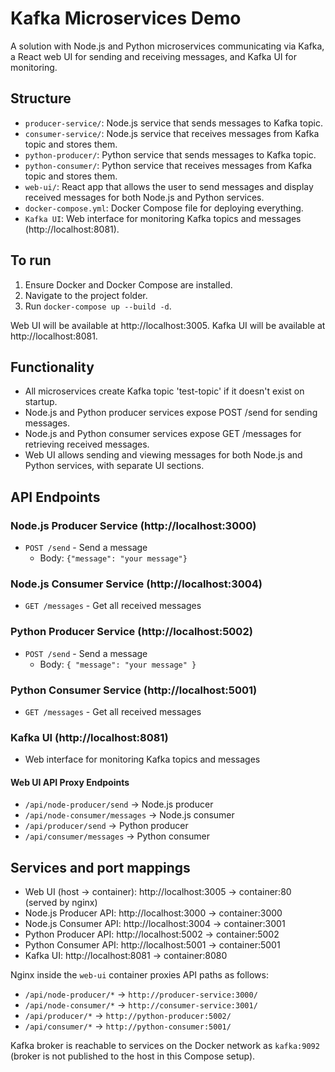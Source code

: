 # Kafka Microservices Demo

A solution with Node.js and Python microservices communicating via Kafka, a React web UI for sending and receiving messages, and Kafka UI for monitoring.

## Structure

- `producer-service/`: Node.js service that sends messages to Kafka topic.
- `consumer-service/`: Node.js service that receives messages from Kafka topic and stores them.
- `python-producer/`: Python service that sends messages to Kafka topic.
- `python-consumer/`: Python service that receives messages from Kafka topic and stores them.
- `web-ui/`: React app that allows the user to send messages and display received messages for both Node.js and Python services.
- `docker-compose.yml`: Docker Compose file for deploying everything.
- `Kafka UI`: Web interface for monitoring Kafka topics and messages (http://localhost:8081).

## To run

1. Ensure Docker and Docker Compose are installed.
2. Navigate to the project folder.
3. Run `docker-compose up --build -d`.

Web UI will be available at http://localhost:3005.
Kafka UI will be available at http://localhost:8081.

## Functionality

- All microservices create Kafka topic 'test-topic' if it doesn't exist on startup.
- Node.js and Python producer services expose POST /send for sending messages.
- Node.js and Python consumer services expose GET /messages for retrieving received messages.
- Web UI allows sending and viewing messages for both Node.js and Python services, with separate UI sections.

## API Endpoints


### Node.js Producer Service (http://localhost:3000)
- `POST /send` - Send a message
  - Body: `{"message": "your message"}`

### Node.js Consumer Service (http://localhost:3004)
- `GET /messages` - Get all received messages


### Python Producer Service (http://localhost:5002)
- `POST /send` - Send a message
  - Body: `{ "message": "your message" }`

### Python Consumer Service (http://localhost:5001)
- `GET /messages` - Get all received messages

### Kafka UI (http://localhost:8081)
- Web interface for monitoring Kafka topics and messages

#### Web UI API Proxy Endpoints
- `/api/node-producer/send` → Node.js producer
- `/api/node-consumer/messages` → Node.js consumer
- `/api/producer/send` → Python producer
- `/api/consumer/messages` → Python consumer

## Services and port mappings

- Web UI (host -> container): http://localhost:3005 -> container:80 (served by nginx)
- Node.js Producer API: http://localhost:3000 -> container:3000
- Node.js Consumer API: http://localhost:3004 -> container:3001
- Python Producer API: http://localhost:5002 -> container:5002
- Python Consumer API: http://localhost:5001 -> container:5001
- Kafka UI: http://localhost:8081 -> container:8080


Nginx inside the `web-ui` container proxies API paths as follows:

- `/api/node-producer/*` → `http://producer-service:3000/`
- `/api/node-consumer/*` → `http://consumer-service:3001/`
- `/api/producer/*` → `http://python-producer:5002/`
- `/api/consumer/*` → `http://python-consumer:5001/`

Kafka broker is reachable to services on the Docker network as `kafka:9092` (broker is not published to the host in this Compose setup).